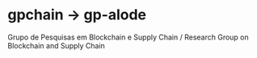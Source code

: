 # gpchain -> gp-alode 
Grupo de Pesquisas em Blockchain e Supply Chain / Research Group on Blockchain and Supply Chain
